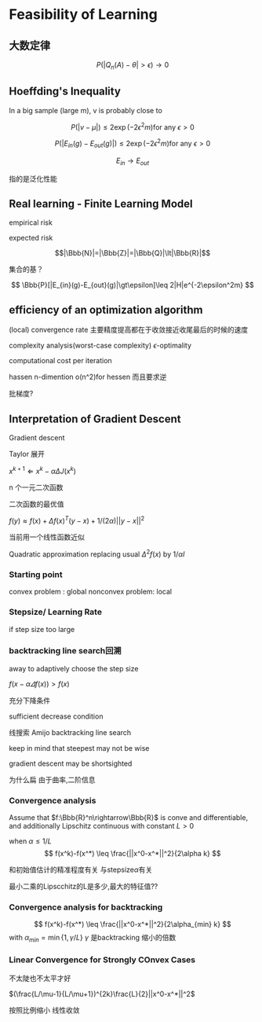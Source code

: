 # Feasibility of Learning

## 大数定律

$$P(|Q_n(A)-\theta| \gt \epsilon) \rightarrow 0$$

## Hoeffding's Inequality

In a big sample (large m), v is probably close to

$$P(|v - \mu|) \leq 2\exp(-2\epsilon^2m) \text{for any } \epsilon > 0$$

$$P(|E_{in}(g) - E_{out}(g)|) \leq 2\exp(-2\epsilon^2m) \text{for any } \epsilon > 0$$

$$E_{in} \rightarrow E_{out}$$

指的是泛化性能

## Real learning - Finite Learning Model

empirical risk

expected risk

$$|\Bbb{N}|=|\Bbb{Z}|=|\Bbb{Q}|\lt|\Bbb{R}|$$

集合的基？

$$ \Bbb{P}[|E_{in}(g)-E_{out}(g)|\gt\epsilon]\leq 2|H|e^{-2\epsilon^2m} $$


## efficiency of an optimization algorithm

 (local) convergence rate 主要精度提高都在于收敛接近收尾最后的时候的速度

 complexity analysis(worst-case complexity)
  $\epsilon$-optimality

computational cost per iteration

hassen n-dimention o(n^2)for hessen 而且要求逆

批梯度?

## Interpretation of Gradient Descent

Gradient descent

Taylor 展开

$x^{k+1}\Leftarrow x^k-\alpha \Delta J(x^k)$


n 个一元二次函数

二次函数的最优值

$f(y)\approx f(x)+\Delta f(x)^T(y-x)+1/(2\alpha)||y-x||^2$

当前用一个线性函数近似

Quadratic approximation replacing usual $\Delta^2f(x)$ by $1/\alpha I$

### Starting point 

convex problem : global 
nonconvex problem: local

### Stepsize/ Learning Rate

if step size too large

### backtracking line search回溯

away to adaptively choose the step size 

$f(x-\alpha \varDelta f(x))>f(x)$

充分下降条件

sufficient decrease condition

线搜索 Amijo backtracking line search

keep in mind that steepest may not be wise

 gradient descent may be shortsighted

为什么扁 由于曲率,二阶信息

### Convergence analysis

Assume that $f:\Bbb{R}^n\rightarrow\Bbb{R}$ is conve and differentiable,  and additionally Lipschitz continuous with constant $L>0$

when $\alpha \leq 1/L$
$$ f(x^k)-f(x^*) \leq \frac{||x^0-x^*||^2}{2\alpha k} $$

和初始值估计的精准程度有关
与stepsize$\alpha$有关

最小二乘的Lipscchitz的L是多少,最大的特征值??

### Convergence analysis for backtracking

$$ f(x^k)-f(x^*) \leq \frac{||x^0-x^*||^2}{2\alpha_{min} k} $$
with $\alpha_{min}=\min\{1, \gamma/L\}$
$\gamma$ 是backtracking 缩小的倍数

### Linear Convergence for Strongly COnvex Cases

不太陡也不太平才好

$(\frac{L/\mu-1}{L/\mu+1})^{2k}\frac{L}{2}||x^0-x^*||^2$

按照比例缩小 线性收敛